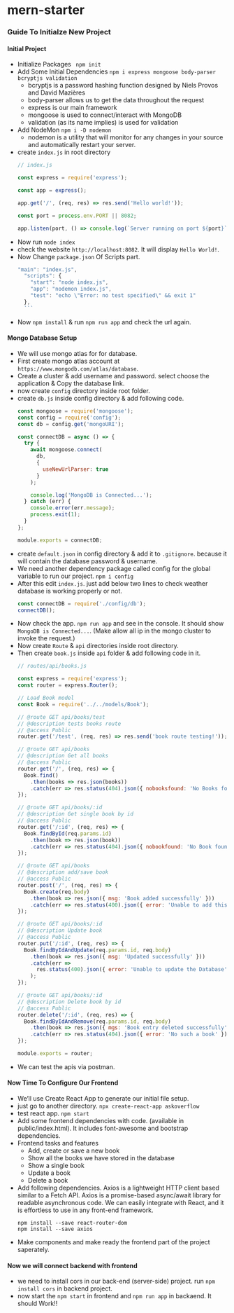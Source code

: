 # mern-starter

### Guide To Initialze New Project

#### Initial Project

- Initialize Packages ` npm init`
- Add Some Initial Dependencies `npm i express mongoose body-parser bcryptjs validation`
	- bcryptjs is a password hashing function designed by Niels Provos and David Mazières
	- body-parser allows us to get the data throughout the request
	- express is our main framework
	- mongoose is used to connect/interact with MongoDB
	- validation (as its name implies) is used for validation
- Add NodeMon `npm i -D nodemon`
	- nodemon is a utility that will monitor for any changes in your source and automatically restart your server.
- create `index.js` in root directory
	```js
	// index.js

	const express = require('express');

	const app = express();

	app.get('/', (req, res) => res.send('Hello world!'));

	const port = process.env.PORT || 8082;

	app.listen(port, () => console.log(`Server running on port ${port}`));
	```
- Now run `node index`
- check the website `http://localhost:8082`. It will display `Hello World!`.
- Now Change `package.json` Of Scripts part.
	```js
	"main": "index.js",
	  "scripts": {
	    "start": "node index.js",
	    "app": "nodemon index.js",
	    "test": "echo \"Error: no test specified\" && exit 1"
	  },
	  ```
- Now `npm install` & run `npm run app` and check the url again.

#### Mongo Database Setup

- We will use mongo atlas for for database.
- First create mongo atlas account at `https://www.mongodb.com/atlas/database`.
- Create a cluster & add username and password. select choose the application & Copy the database link.
- now create `config` directory inside root folder.
- create `db.js` inside config directory & add following code.
	```js
	const mongoose = require('mongoose');
	const config = require('config');
	const db = config.get('mongoURI');

	const connectDB = async () => {
	  try {
	    await mongoose.connect(
	      db,
	      {
	        useNewUrlParser: true
	      }
	    );

	    console.log('MongoDB is Connected...');
	  } catch (err) {
	    console.error(err.message);
	    process.exit(1);
	  }
	};

	module.exports = connectDB;
	```
- create `default.json` in config directory & add it to `.gitignore`. because it will contain the database password & username.
- We need another dependency package called config for the global variable to run our project. `npm i config`
- After this edit `index.js`. just add below two lines to check weather database is working properly or not.
	```js
	const connectDB = require('./config/db');
	connectDB();
	```
- Now check the app. `npm run app` and see in the console. It should show `MongoDB is Connected...`. (Make allow all ip in the mongo cluster to invoke the request.)
- Now create `Route` & `api` directories inside root directory.
- Then create `book.js` inside `api` folder & add following code in it.
	```js
	// routes/api/books.js

	const express = require('express');
	const router = express.Router();

	// Load Book model
	const Book = require('../../models/Book');

	// @route GET api/books/test
	// @description tests books route
	// @access Public
	router.get('/test', (req, res) => res.send('book route testing!'));

	// @route GET api/books
	// @description Get all books
	// @access Public
	router.get('/', (req, res) => {
	  Book.find()
	    .then(books => res.json(books))
	    .catch(err => res.status(404).json({ nobooksfound: 'No Books found' }));
	});

	// @route GET api/books/:id
	// @description Get single book by id
	// @access Public
	router.get('/:id', (req, res) => {
	  Book.findById(req.params.id)
	    .then(book => res.json(book))
	    .catch(err => res.status(404).json({ nobookfound: 'No Book found' }));
	});

	// @route GET api/books
	// @description add/save book
	// @access Public
	router.post('/', (req, res) => {
	  Book.create(req.body)
	    .then(book => res.json({ msg: 'Book added successfully' }))
	    .catch(err => res.status(400).json({ error: 'Unable to add this book' }));
	});

	// @route GET api/books/:id
	// @description Update book
	// @access Public
	router.put('/:id', (req, res) => {
	  Book.findByIdAndUpdate(req.params.id, req.body)
	    .then(book => res.json({ msg: 'Updated successfully' }))
	    .catch(err =>
	      res.status(400).json({ error: 'Unable to update the Database' })
	    );
	});

	// @route GET api/books/:id
	// @description Delete book by id
	// @access Public
	router.delete('/:id', (req, res) => {
	  Book.findByIdAndRemove(req.params.id, req.body)
	    .then(book => res.json({ mgs: 'Book entry deleted successfully' }))
	    .catch(err => res.status(404).json({ error: 'No such a book' }));
	});

	module.exports = router;
	```
- We can test the apis via postman.


#### Now Time To Configure Our Frontend

- We’ll use Create React App to generate our initial file setup.
- just go to another directory. `npx create-react-app askoverflow`
- test react app. `npm start`
- Add some frontend dependencies with code. (available in public/index.html). It includes font-awesome and bootstrap dependencies.
- Frontend tasks and features
	- Add, create or save a new book
	- Show all the books we have stored in the database
	- Show a single book
	- Update a book
	- Delete a book
- Add following dependencies. Axios is a lightweight HTTP client based similar to a Fetch API. Axios is a promise-based async/await library for readable asynchronous code. We can easily integrate with React, and it is effortless to use in any front-end framework.
	```
	npm install --save react-router-dom
	npm install --save axios
	```
- Make components and make ready the frontend part of the project saperately.


#### Now we will connect backend with frontend

- we need to install cors in our back-end (server-side) project. run `npm install cors` in backend project.
- now start the `npm start` in frontend and `npm run app` in backaend. It should Work!!
